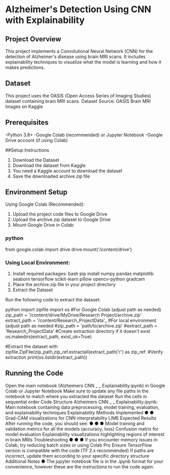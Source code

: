 # Alzheimer's Detection Using CNN with Explainability

## Project Overview
This project implements a Convolutional Neural Network (CNN) for the detection of Alzheimer's disease
using brain MRI scans. It includes explainability techniques to visualize what the model is learning and
how it makes predictions.

## Dataset
This project uses the OASIS (Open Access Series of Imaging Studies) dataset containing brain MRI
scans.
Dataset Source: OASIS Brain MRI Images on Kaggle

## Prerequisites
-Python 3.8+
-Google Colab (recommended) or Jupyter Notebook
-Google Drive account (if using Colab)

##Setup Instructions
1. Download the Dataset
2. Download the dataset from Kaggle
3. You need a Kaggle account to download the dataset
4. Save the downloaded archive.zip file

## Environment Setup
Using Google Colab (Recommended):
1. Upload the project code files to Google Drive
2. Upload the archive.zip dataset to Google Drive
3. Mount Google Drive in Colab:
  
### python
from google.colab import drive
drive.mount('/content/drive')

### Using Local Environment:
1. Install required packages:
bash
pip install numpy pandas matplotlib seaborn tensorflow scikit-learn pillow
opencv-python gradcam
2. Place the archive.zip file in your project directory
3. Extract the Dataset

Run the following code to extract the dataset:

python
import zipfile
import os
#For Google Colab (adjust path as needed)
zip_path = '/content/drive/MyDrive/Research Project/archive.zip'
extract_path = '/content/Research_ProjectData'_
#For local environment (adjust path as needed
#zip_path = 'path/to/archive.zip'
#extract_path = 'Research_ProjectData'
#Create extraction directory if it doesn't exist
os.makedirs(extract_path, exist_ok=True)

#Extract the dataset
with zipfile.ZipFile(zip_path,zip_ref.extractall(extract_path)'r') as zip_ref:
#Verify extraction
print(os.listdir(extract_path))

## Running the Code

Open the main notebook (Alzheimers
CNN
_
_
Explainability.ipynb) in Google Colab or Jupyter
Notebook
Make sure to update any file paths in the notebook to match where you extracted the dataset
Run the cells in sequential order
Code Structure
Alzheimers
CNN
_
_
Explainability.ipynb: Main notebook containing data preprocessing, model
training, evaluation, and explainability techniques
Explainability Methods Implemented
●
●
Grad-CAM visualizations for CNN interpretability
LIME
Expected Results
After running the code, you should see:
●
●
●
Model training and validation metrics for all the models (accuracy, loss)
Confusion matrix for model evaluation
Explainability visualizations highlighting regions of interest in brain MRIs
Troubleshooting
●
●
●
If you encounter memory issues in Colab, try reducing batch sizes or using Colab Pro
Ensure TensorFlow version is compatible with the code (TF 2.x recommended)
If paths are incorrect, update them according to your specific directory structure
Additional Notes
●
The jupyter notebook file is in the .ipynb format for your convenience, however these are the
instructions to run the code again.

